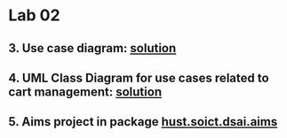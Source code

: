 # Lab 02

## 3. Use case diagram: [solution](./Requirement/usecase.png)

## 4. UML Class Diagram for use cases related to cart management: [solution](./Design/class.png)

## 5. Aims project in package [hust.soict.dsai.aims](./src/hust/soict/dsai.aims)